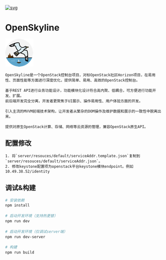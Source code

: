 [![svg](https://lbworks-oss.oss-cn-qingdao.aliyuncs.com/Mulan-incubating-blue-small.png)](http://mulanos.cn)

# OpenSkyline

![](./skyline-logo-90x90.png)

```
OpenSkyline是一个OpenStack控制台项目，对标OpenStack社区Horizon项目，在易用性、页面性能等方面进行深度优化，提供简单、易用、高效的OpenStack控制台。

基于REST API进行业务功能设计，功能模块化设计符合高内聚、低耦合，可方便进行功能开发、扩展。
前后端开发完全分离，开发者更聚焦于UI展示、操作易用性、用户体验方面的开发。

引入主流的MVVM前端技术架构，让开发者从繁杂的DOM操作及维护数据和展示的一致性中脱离出来。

提供对原生OpenStack计算、存储、网络等云资源的管理，兼容OpenStack原生API。
```

## 配置修改
```
1. 将`server/resouces/default/serviceAddr.template.json`复制到`server/resouces/default/serviceAddr.json`。
2. 修改keystone配置项为openstack平台keystone模块endpoint。例如10.49.38.52/identity
```

## 调试&构建

``` bash
# 安装依赖
npm install

# 启动开发环境（支持热更替）
npm run dev

# 启动开发环境（仅调试server端）
npm run dev-server

# 构建
npm run build

```

